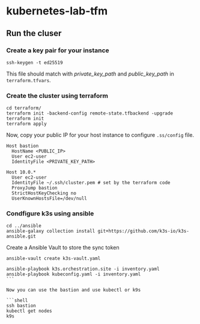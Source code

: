 # kubernetes-lab-tfm

## Run the cluser

### Create a key pair for your instance

````shell
ssh-keygen -t ed25519
````
This file should match with *private_key_path* and *public_key_path* in `terraform.tfvars`.

### Create the cluster using terraform

````shell
cd terraform/
terraform init -backend-config remote-state.tfbackend -upgrade
terraform init
terraform apply
````

Now, copy your public IP for your host instance to configure `.ss/config` file.

````
Host bastion
  HostName <PUBLIC_IP>
  User ec2-user
  IdentityFile <PRIVATE_KEY_PATH>

Host 10.0.*
  User ec2-user
  IdentityFile ~/.ssh/cluster.pem # set by the terraform code
  ProxyJump bastion
  StrictHostKeyChecking no
  UserKnownHostsFile=/dev/null
````

### Condfigure k3s using ansible

```shell
cd ../ansible
ansible-galaxy collection install git+https://github.com/k3s-io/k3s-ansible.git
```

Create a Ansible Vault to store the sync token

```shell
ansible-vault create k3s-vault.yaml
````

````
ansible-playbook k3s.orchestration.site -i inventory.yaml
ansible-playbook kubeconfig.yaml -i inventory.yaml
```

Now you can use the bastion and use kubectl or k9s

```shell
ssh bastion
kubectl get nodes 
k9s
````